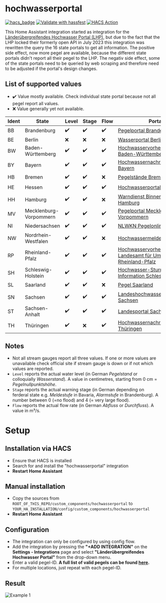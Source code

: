 # hochwasserportal

[![hacs_badge](https://img.shields.io/badge/HACS-Default-41BDF5.svg)](https://github.com/hacs/integration)
[![Validate with hassfest](https://github.com/stephan192/hochwasserportal/actions/workflows/hassfest.yml/badge.svg)](https://github.com/stephan192/hochwasserportal/actions/workflows/hassfest.yml)
[![HACS Action](https://github.com/stephan192/hochwasserportal/actions/workflows/hacs.yml/badge.svg)](https://github.com/stephan192/hochwasserportal/actions/workflows/hacs.yml)

This Home Assistant integration started as integration for the [Länderübergreifendes Hochwasser Portal (LHP)](https://www.hochwasserzentralen.de), but due to the fact that the LHP locked their formerly open API in July 2023 this integration was rewritten the query the 16 state portals to get all information. The positive side effect, now more pegel are available, because the different state portals didn't report all their pegel to the LHP. The negativ side effect, some of the state portals need to be queried by web scraping and therefore need to be adjusted if the portal's design changes.

## List of supported values
* :heavy_check_mark: Value mostly available. Check individual state portal because not all pegel report all values.
* :x: Value generally yet not available.

| Ident | State                  | Level              | Stage              | Flow               | Portal |
|-------|------------------------|--------------------|--------------------|--------------------|--------|
| BB    | Brandenburg            | :heavy_check_mark: | :heavy_check_mark: | :heavy_check_mark: | [Pegelportal Brandenburg](https://pegelportal.brandenburg.de) |
| BE    | Berlin                 | :x:                | :x:                | :x:                | [Wasserportal Berlin](https://wasserportal.berlin.de) |
| BW    | Baden-Württemberg      | :heavy_check_mark: | :heavy_check_mark: | :heavy_check_mark: | [Hochwasservorhersagezentrale Baden-Württemberg](https://www.hvz.baden-wuerttemberg.de) |
| BY    | Bayern                 | :heavy_check_mark: | :heavy_check_mark: | :heavy_check_mark: | [Hochwassernachrichtendienst Bayern](https://www.hnd.bayern.de) |
| HB    | Bremen                 | :heavy_check_mark: | :heavy_check_mark: | :x:                | [Pegelstände Bremen](https://geoportale.dp.dsecurecloud.de/pegelbremen) |
| HE    | Hessen                 | :heavy_check_mark: | :heavy_check_mark: | :heavy_check_mark: | [Hochwasserportal Hessen](https://www.hochwasser-hessen.de) |
| HH    | Hamburg                | :heavy_check_mark: | :heavy_check_mark: | :x:                | [Warndienst Binnenhochwasser Hamburg](https://www.wabiha.de/karte.html) |
| MV    | Mecklenburg-Vorpommern | :heavy_check_mark: | :heavy_check_mark: | :heavy_check_mark: | [Pegelportal Mecklenburg-Vorpommern](https://pegelportal-mv.de) |
| NI    | Niedersachsen          | :heavy_check_mark: | :heavy_check_mark: | :heavy_check_mark: | [NLWKN Pegelonline](https://www.pegelonline.nlwkn.niedersachsen.de) |
| NW    | Nordrhein-Westfalen    | :heavy_check_mark: | :heavy_check_mark: | :x:                | [Hochwassermeldedienst NRW](https://www.hochwasserportal.nrw.de)|
| RP    | Rheinland-Pfalz        | :heavy_check_mark: | :heavy_check_mark: | :heavy_check_mark: | [Hochwasservorhersagedienst - Landesamt für Umwelt Rheinland-Pfalz](https://hochwasser.rlp.de)|
| SH    | Schleswig-Holstein     | :heavy_check_mark: | :heavy_check_mark: | :heavy_check_mark: | [Hochwasser-Sturmflut-Information Schleswig-Holstein](https://hsi-sh.de) |
| SL    | Saarland               | :heavy_check_mark: | :heavy_check_mark: | :x:                | [Pegel Saarland](https://www.saarland.de/mukmav/DE/portale/wasser/informationen/hochwassermeldedienst/wasserstaende_warnlage/wasserstaende_warnlage_node.html) |
| SN    | Sachsen                | :heavy_check_mark: | :heavy_check_mark: | :heavy_check_mark: | [Landeshochwasserzentrum Sachsen](https://www.umwelt.sachsen.de/umwelt/infosysteme/hwims/portal/web/wasserstand-uebersicht) |
| ST    | Sachsen-Anhalt         | :heavy_check_mark: | :heavy_check_mark: | :heavy_check_mark: | [Landesportal Sachsen-Anhalt](https://hochwasservorhersage.sachsen-anhalt.de) |
| TH    | Thüringen              | :heavy_check_mark: | :x:                | :heavy_check_mark: | [Hochwassernachrichtenzentrale Thüringen](https://hnz.thueringen.de/hw-portal) |

## Notes
* Not all stream gauges report all three values. If one or more values are unavailable check official site if stream gauge is down or if not which values are reported.
* `Level` reports the actual water level (in German *Pegelstand* or colloquially *Wasserstand*). A value in centimetres, starting from 0 cm = *Pegelnullpunktshöhe*.
* `Stage` reports the actual warning stage (in German depending on ferderal state e.g. *Meldestufe* in Bavaria, *Alarmstufe* in Brandenburg). A number between 0 (=no flood) and 4 (= very large flood).
* `Flow` reports the actual flow rate (in German *Abfluss* or *Durchfluss*). A value in m³/s.

# Setup

## Installation via HACS
* Ensure that HACS is installed
* Search for and install the "hochwasserportal" integration
* **Restart Home Assistant**

## Manual installation
* Copy the sources from `ROOT_OF_THIS_REPO/custom_components/hochwasserportal` to `YOUR_HA_INSTALLATION/config/custom_components/hochwasserportal`
* **Restart Home Assistant**

## Configuration
* The integration can only be configured by using config flow.
* Add the integration by pressing the **"+ADD INTEGRATION"** on the **Settings - Integrations** page and select **"Länderübergreifendes Hochwasser Portal"** from the drop-down menu.
* Enter a valid pegel-ID. **A full list of valid pegels can be found [here](https://github.com/stephan192/hochwasserportal/blob/main/pegel.md).**
* For multiple locations, just repeat with each pegel-ID.

## Result
![Example 1](https://github.com/stephan192/hochwasserportal/blob/main/example.png)
